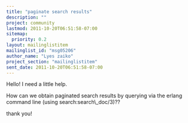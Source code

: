 ```yaml
---
title: "paginate search results"
description: ""
project: community
lastmod: 2011-10-20T06:51:58-07:00
sitemap:
  priority: 0.2
layout: mailinglistitem
mailinglist_id: "msg05206"
author_name: "Lyes zaiko"
project_section: "mailinglistitem"
sent_date: 2011-10-20T06:51:58-07:00
---
```



Hello! I need a little help.

How can we obtain paginated search results by querying via the erlang
command line (using search:search\\_doc/3)??

thank you!
